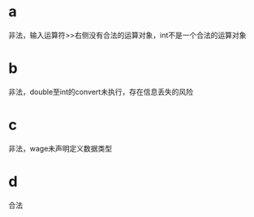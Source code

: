 # a

非法，输入运算符>>右侧没有合法的运算对象，int不是一个合法的运算对象

# b

非法，double至int的convert未执行，存在信息丢失的风险

# c

非法，wage未声明定义数据类型

# d

合法